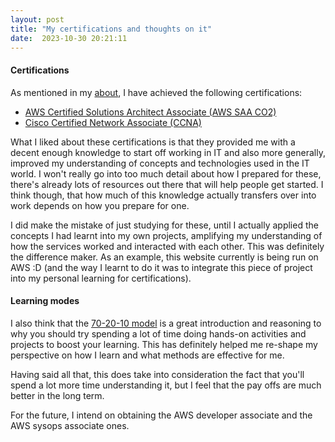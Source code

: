 ```yaml
---
layout: post
title: "My certifications and thoughts on it"
date:  2023-10-30 20:21:11
---
```


#### Certifications
As mentioned in my [about](https://achandrasekar.com/about), I have achieved the following certifications:
- [AWS Certified Solutions Architect Associate (AWS SAA CO2)](https://www.credly.com/badges/449f21be-fa89-4291-b641-abbd8f070611/public_url)
- [Cisco Certified Network Associate (CCNA)](https://www.credly.com/badges/80b37738-5cdb-466b-894c-cc62de7a3b5c/public_url)

What I liked about these certifications is that they provided me with a decent enough knowledge to start
off working in IT and also more generally, improved my understanding of concepts and technologies used in the IT world.
I won't really go into too much detail about how I prepared for these, there's already lots of resources out there that will
help people get started. I think though, that how much of this knowledge actually transfers over into work depends on how you prepare for one.

I did make the mistake of just studying for these, until I actually applied the concepts I had learnt into my own projects, 
amplifying my understanding of how the services worked and interacted with each other. This was definitely the difference maker.
As an example, this website currently is being run on AWS :D (and the way I learnt to do it was to integrate this piece of project into my personal learning for certifications).

#### Learning modes
I also think that the [70-20-10 model](https://trainingindustry.com/wiki/content-development/the-702010-model-for-learning-and-development/) is a great introduction and reasoning
to why you should try spending a lot of time doing hands-on activities and projects to boost your learning. This has definitely helped me re-shape my perspective on how I learn and
what methods are effective for me.

Having said all that, this does take into consideration the fact that you'll spend a lot more time understanding it, but I feel that the pay offs are
much better in the long term. 

For the future, I intend on obtaining the AWS developer associate and the AWS sysops associate ones.
